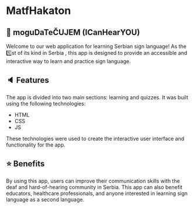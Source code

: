 # MatfHakaton

## :triangular_flag_on_post: moguDaTeČUJEM (ICanHearYOU)

Welcome to our web application for learning Serbian sign language! As the :one:st of its kind in Serbia , this app is designed to provide an accessible and
interactive way to learn and practice sign language.

## :speaker: Features
The app is divided into two main sections: learning and quizzes. It was built using the following technologies:
* HTML
* CSS
* JS

These technologies were used to create the interactive user interface and functionality for the app.

## :star: Benefits
By using this app, users can improve their communication skills with the deaf and hard-of-hearing community in Serbia. This app can also benefit educators, healthcare professionals, and anyone interested in learning sign language as a second language.
